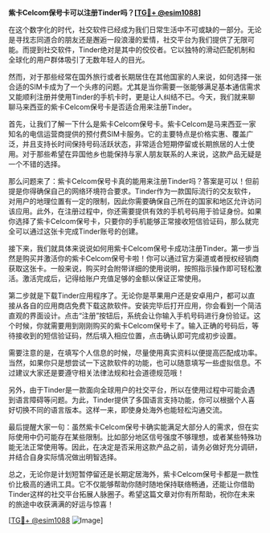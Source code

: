 **紫卡Celcom保号卡可以注册Tinder吗？[[TG💪+ @esim1088](https://t.me/s/esim1088)]**

在这个数字化的时代，社交软件已经成为我们日常生活中不可或缺的一部分。无论是寻找志同道合的朋友还是邂逅一段浪漫的爱情，社交平台为我们提供了无限可能。而提到社交软件，Tinder绝对是其中的佼佼者。它以独特的滑动匹配机制和全球化的用户群体吸引了无数年轻人的目光。

然而，对于那些经常在国外旅行或者长期居住在其他国家的人来说，如何选择一张合适的SIM卡成为了一个头疼的问题。尤其是当你需要一张能够满足基本通信需求又能顺利注册并使用Tinder的手机卡时，更是让人纠结不已。今天，我们就来聊聊马来西亚的紫卡Celcom保号卡是否适合用来注册Tinder。

首先，让我们了解一下什么是紫卡Celcom保号卡。紫卡Celcom是马来西亚一家知名的电信运营商提供的预付费SIM卡服务。它的主要特点是价格实惠、覆盖广泛，并且支持长时间保持号码活跃状态，非常适合短期停留或长期旅居的人士使用。对于那些希望在异国他乡也能保持与家人朋友联系的人来说，这款产品无疑是一个不错的选择。

那么问题来了：紫卡Celcom保号卡真的能用来注册Tinder吗？答案是可以！但前提是你得确保自己的网络环境符合要求。Tinder作为一款国际流行的交友软件，对用户的地理位置有一定的限制，因此你需要确保自己所在的国家和地区允许访问该应用。此外，在注册过程中，你还需要提供有效的手机号码用于验证身份。如果你选择了紫卡Celcom保号卡，只要你的手机能够正常接收短信验证码，那么就完全可以通过这张卡完成Tinder账号的创建。

接下来，我们就具体来说说如何用紫卡Celcom保号卡成功注册Tinder。第一步当然是购买并激活你的紫卡Celcom保号卡啦！你可以通过官方渠道或者授权经销商获取这张卡。一般来说，购买时会附带详细的使用说明，按照指示操作即可轻松激活。激活完成后，记得给账户充值足够的金额以保证正常使用。

第二步就是下载Tinder应用程序了。无论你是苹果用户还是安卓用户，都可以直接从各自的应用商店免费下载这款软件。安装完毕后打开应用，你会看到一个简洁直观的界面设计。点击“注册”按钮后，系统会让你输入手机号码进行身份验证。这个时候，你就需要用到刚刚购买的紫卡Celcom保号卡了。输入正确的号码后，等待接收到的短信验证码，然后填入相应位置，点击确认即可完成初步设置。

需要注意的是，在填写个人信息的时候，尽量使用真实资料以便提高匹配成功率。当然，如果你只是想尝试一下这款软件的功能，也可以随意填写一些虚拟信息。不过建议大家还是要遵守相关法律法规和社会道德规范哦！

另外，由于Tinder是一款面向全球用户的社交平台，所以在使用过程中可能会遇到语言障碍等问题。为此，Tinder提供了多国语言支持功能，你可以根据个人喜好切换不同的语言版本。这样一来，即使身处海外也能轻松沟通交流。

最后提醒大家一句：虽然紫卡Celcom保号卡确实能满足大部分人的需求，但在实际使用中仍可能存在某些限制。比如部分地区信号强度不够理想，或者某些特殊功能无法正常使用等。因此，在决定是否采用这款产品之前，请务必做好充分调研，并结合自身实际情况做出明智选择。

总之，无论你是计划短暂停留还是长期定居海外，紫卡Celcom保号卡都是一款性价比极高的通讯工具。它不仅能够帮助你随时随地保持联络畅通，还能让你借助Tinder这样的社交平台拓展人脉圈子。希望这篇文章对你有所帮助，祝你在未来的旅途中收获满满的好运与惊喜！

[[TG💪+ @esim1088](https://t.me/s/esim1088) ![Image](https://i.postimg.cc/4NQfJmqS/Snipaste-2025-05-13-00-14-12.png)]